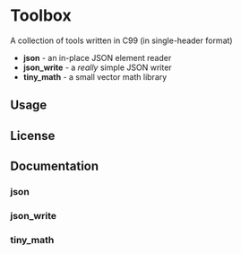 # Toolbox

A collection of tools written in C99 (in single-header format) 

* **json**       - an in-place JSON element reader
* **json_write** - a *really* simple JSON writer
* **tiny_math**  - a small vector math library

## Usage

## License

## Documentation

### json

### json_write

### tiny_math
